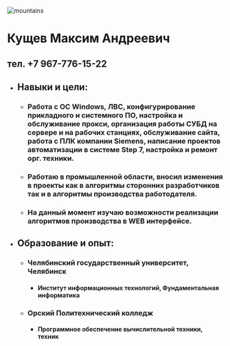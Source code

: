 ![mountains](/assets/img/avatar "Sirius")

# Кущев Максим Андреевич
## тел. +7 967-776-15-22

* ##  Навыки и цели:
   + ### Работа с ОС Windows, ЛВС, конфигурирование прикладного и системного ПО, настройка и обслуживание прокси, организация работы СУБД на сервере и на рабочих станциях, обслуживание сайта, работа с ПЛК компании Siemens, написание проектов автоматизации в системе Step 7, настройка и ремонт орг. техники. 
   + ### Работаю в промышленной области, вносил изменения в проекты как в алгоритмы сторонних разработчиков так и в алгоритмы производства работодателя.
   + ### На данный момент изучаю возможности реализации алгоритмов производства в WEB  интерфейсе.

* ## Образование и опыт:
   + ### Челябинский государственный университет, Челябинск
     - #### Институт информационных технологий, Фундаментальная информатика
   + ### Орский Политехнический колледж
     - #### Программное обеспечение вычислительной техники, техник
